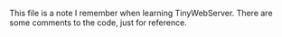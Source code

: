 This file is a note I remember when learning TinyWebServer.
There are some comments to the code, just for reference.
